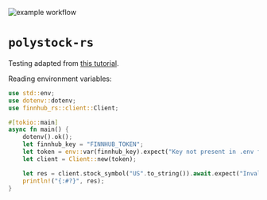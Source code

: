 ![example workflow](https://github.com/rhinocerose/polystock-rs/actions/workflows/rust.yml/badge.svg)

# `polystock-rs`

Testing adapted from [this tutorial](https://rust-cli.github.io/book/tutorial/testing.html).

Reading environment variables:
```rust
use std::env;
use dotenv::dotenv;
use finnhub_rs::client::Client;

#[tokio::main]
async fn main() {
    dotenv().ok();
    let finnhub_key = "FINNHUB_TOKEN";
    let token = env::var(finnhub_key).expect("Key not present in .env file");
    let client = Client::new(token);

    let res = client.stock_symbol("US".to_string()).await.expect("Invalid response");
    println!("{:#?}", res);
}
```

